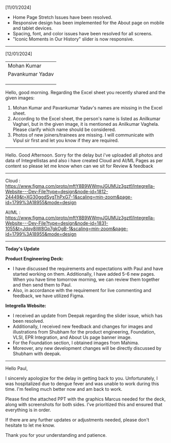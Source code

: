 [11/01/2024]
- Home Page Stretch Issues have been resolved.
- Responsive design has been implemented for the About page on mobile and tablet devices.
- Spacing, font, and color issues have been resolved for all screens.
- "Iconic Moments in Our History" slider is now responsive.

---
[12/01/2024]

|                  |
| ---------------- |
| Mohan Kumar      |
| Pavankumar Yadav |
|                  |
|                  |
|                  |

Hello, good morning. Regarding the Excel sheet you recently shared and the given images:

1. Mohan Kumar and Pavankumar Yadav's names are missing in the Excel sheet.
2. According to the Excel sheet, the person's name is listed as Anilkumar Vaghari, but in the given image, it is mentioned as Anilkumar Vaghela. Please clarify which name should be considered.
3. Photos of new joiners/trainees are missing. I will communicate with Vipul sir first and let you know if they are required.

---


Hello. Good Afternoon. Sorry for the delay but i've uploaded all photos and data of Integrellistas and also i have created Cloud and AI/ML Pages as per content so please let me know when can we sit for Review & feedback

---


Cloud : https://www.figma.com/proto/mftY8B9WWmyJGUMUz3gztf/Integrella-Website---Dev-File?type=design&node-id=1812-24449&t=XG30ggdSygThPxG7-1&scaling=min-zoom&page-id=1799%3A18955&mode=design

AI/ML : https://www.figma.com/proto/mftY8B9WWmyJGUMUz3gztf/Integrella-Website---Dev-File?type=design&node-id=1831-1055&t=Jdqy8iW8Gp7gkOgB-1&scaling=min-zoom&page-id=1799%3A18955&mode=design



---

  

**Today's Update**

**Product Engineering Deck:**

- I have discussed the requirements and expectations with Paul and have started working on them. Additionally, I have added 5-6 new pages. When you have time tomorrow morning, we can review them together and then send them to Paul.
- Also, in accordance with the requirement for live commenting and feedback, we have utilized Figma.

**Integrella Website:**

- I received an update from Deepak regarding the slider issue, which has been resolved.
- Additionally, I received new feedback and changes for images and illustrations from Shubham for the product engineering, Foundation, VLSI, EPR Integration, and About Us page banner image.
- For the Foundation section, I obtained images from Mahima.
- Moreover, any new development changes will be directly discussed by Shubham with deepak.


---

Hello Paul,

I sincerely apologize for the delay in getting back to you. Unfortunately, I was hospitalized due to dengue fever and was unable to work during this time. I'm feeling much better now and am back to work.

Please find the attached PPT with the graphics Marcus needed for the deck, along with screenshots for both sides. I’ve prioritized this and ensured that everything is in order.

If there are any further updates or adjustments needed, please don't hesitate to let me know.

Thank you for your understanding and patience.

